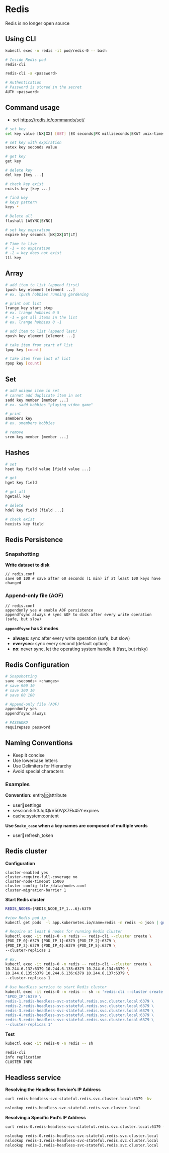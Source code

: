 # Redis
Redis is no longer open source

## Using CLI
``` bash
kubectl exec -n redis -it pod/redis-0 -- bash

# Inside Redis pod
redis-cli

redis-cli -a <password>

# Authentication
# Password is stored in the secret
AUTH <password>
```

## Command usage
- set https://redis.io/commands/set/
``` bash
# set key
set key value [NX|XX] [GET] [EX seconds|PX milliseconds|EXAT unix-time-seconds|PXAT unix-time-milliseconds|KEEPTTL]

# set key with expiration
setex key seconds value

# get key
get key

# delete key
del key [key ...]

# check key exist
exists key [key ...]

# find key
# keys pattern
keys *

# Delete all
flushall [ASYNC|SYNC]

# set key expiration
expire key seconds [NX|XX|GT|LT]

# Time to live
# -1 = no expiration
# -2 = key does not exist
ttl key
```

## Array
``` bash
# add item to list (append first)
lpush key element [element ...]
# ex. lpush hobbies running gardening

# print out list
lrange key start stop
# ex. lrange hobbies 0 5
# -1 = get all items in the list
# ex. lrange hobbies 0 -1

# add item to list (append last)
rpush key element [element ...]

# take item from start of list
lpop key [count]

# take item from last of list
rpop key [count]
```

## Set
``` bash
# add unique item in set
# cannot add duplicate item in set
sadd key member [member ...]
# ex. sadd hobbies "playing video game"

# print
smembers key
# ex. smembers hobbies

# remove
srem key member [member ...]
```

## Hashes
``` bash
# set
hset key field value [field value ...]

# get
hget key field

# get all
hgetall key

# delete
hdel key field [field ...]

# check exist
hexists key field
```

## Redis Persistence
### Snapshotting
**Write dataset to disk**
```
// redis.conf
save 60 100 # save after 60 seconds (1 min) if at least 100 keys have changed
```

### Append-only file (AOF)
```
// redis.conf
appendonly yes # enable AOF persistence
appendfsync always # sync AOF to disk after every write operation (safe, but slow)
```

**`appendfsync` has 3 modes**
- **always**: sync after every write operation (safe, but slow)
- **everysec**: sync every second (default option)
- **no**: never sync, let the operating system handle it (fast, but risky)

## Redis Configuration
``` bash
# Snapshotting
save <seconds> <changes>
# save 900 10
# save 300 10
# save 60 100

# Append-only file (AOF)
appendonly yes
appendfsync always

# PASSWORD
requirepass password
```

## Naming Conventions
- Keep it concise
- Use lowercase letters
- Use Delimiters for Hierarchy
- Avoid special characters

### Examples
**Convention:** entity:id:attribute
- user:100:settings
- session:5rk3JqIQkV50VjX7Ek45Y:expires
- cache:system:content

**Use `Snake_case` when a key names are composed of multiple words**
- user:100:refresh_token

## Redis cluster
**Configuration**
```
cluster-enabled yes
cluster-require-full-coverage no
cluster-node-timeout 15000
cluster-config-file /data/nodes.conf
cluster-migration-barrier 1
```

**Start Redis cluster**
``` bash
REDIS_NODES={REDIS_NODE_IP_1...6}:6379

#view Redis pod ip
kubectl get pods  -l app.kubernetes.io/name=redis -n redis -o json | grep -i "podIP"

# Require at least 6 nodes for running Redis cluster
kubectl exec -it redis-0 -n redis -- redis-cli --cluster create \
{POD_IP_0}:6379 {POD_IP_1}:6379 {POD_IP_2}:6379 \
{POD_IP_3}:6379 {POD_IP_4}:6379 {POD_IP_5}:6379 \
--cluster-replicas 1

# ex.
kubectl exec -it redis-0 -n redis -- redis-cli --cluster create \
10.244.6.132:6379 10.244.6.133:6379 10.244.6.134:6379 \
10.244.6.135:6379 10.244.6.136:6379 10.244.6.137:6379 \
--cluster-replicas 1
```

``` bash
# Use headless service to start Redis cluster
kubectl exec -it redis-0 -n redis -- sh -c 'redis-cli --cluster create \
"$POD_IP":6379 \
redis-1.redis-headless-svc-stateful.redis.svc.cluster.local:6379 \
redis-2.redis-headless-svc-stateful.redis.svc.cluster.local:6379 \
redis-3.redis-headless-svc-stateful.redis.svc.cluster.local:6379 \
redis-4.redis-headless-svc-stateful.redis.svc.cluster.local:6379 \
redis-5.redis-headless-svc-stateful.redis.svc.cluster.local:6379 \
--cluster-replicas 1'
```

**Test**
``` bash
kubectl exec -it redis-0 -n redis -- sh

redis-cli
info replication
CLUSTER INFO
```

## Headless service
**Resolving the Headless Service’s IP Address**
``` bash
curl redis-headless-svc-stateful.redis.svc.cluster.local:6379 -kv

nslookup redis-headless-svc-stateful.redis.svc.cluster.local
```

**Resolving a Specific Pod’s IP Address**
``` bash
curl redis-0.redis-headless-svc-stateful.redis.svc.cluster.local:6379 -kv

nslookup redis-0.redis-headless-svc-stateful.redis.svc.cluster.local
nslookup redis-1.redis-headless-svc-stateful.redis.svc.cluster.local
nslookup redis-2.redis-headless-svc-stateful.redis.svc.cluster.local
```
